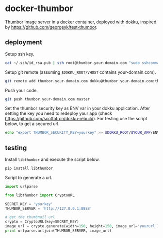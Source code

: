 # docker-thumbor

[Thumbor](https://github.com/globocom/thumbor) image server in a
[docker](https://www.docker.io/) container, deployed with
[dokku](https://github.com/progrium/dokku), inspired by
https://github.com/georgeyk/test-thumbor.

## deployment

Setup ssh key.
```bash
cat ~/.ssh/id_rsa.pub | ssh root@thumbor.your-domain.com "sudo sshcommand acl-add dokku $USER"
```

Setup git remote (assuming `$DOKKU_ROOT/VHOST` contains your-domain.com).
```bash
git remote add thumbor.your-domain.com dokku@thumbor.your-domain.com:thumbor
```

Push your code.
```bash
git push thumbor.your-domain.com master
```

Set the thumbor security key as ENV var in your dokku application. After
setting the key you need to redeploy your app (check
https://github.com/scottatron/dokku-rebuild). For testing use the script below,
to get a secured url.
```bash
echo "export THUMBOR_SECURITY_KEY=yourkey" >> $DOKKU_ROOT/$YOUR_APP/ENV
```

## testing
Install `libthumbor` and execute the script below.
```bash
pip install libthumbor
```
Script to generate a url.
```python
import urlparse

from libthumbor import CryptoURL

SECRET_KEY = 'yourkey'
THUMBOR_SERVER = 'http://127.0.0.1:8888'

# get the thumbnail url
crypto = CryptoURL(key=SECRET_KEY)
image_url = crypto.generate(width=150, height=150, image_url='yoururl')
print urlparse.urljoin(THUMBOR_SERVER, image_url)
```
